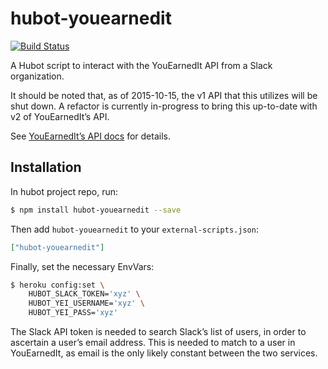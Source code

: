 # hubot-youearnedit

[![Build Status](http://img.shields.io/travis/jeffbyrnes/hubot-youearnedit.svg)](https://travis-ci.org/jeffbyrnes/hubot-youearnedit)

A Hubot script to interact with the YouEarnedIt API from a Slack organization.

It should be noted that, as of 2015-10-15, the v1 API that this utilizes 
will be shut down. A refactor is currently in-progress to bring this up-to-date with v2 of YouEarnedIt’s API.

See [YouEarnedIt’s API docs](https://docs.google.com/document/d/1wHIlGmkBJy5UH9-FbehlfGUxRoS8EVB7oaL7tUklS5k/edit?usp=sharing) for details.

## Installation

In hubot project repo, run:

```bash
$ npm install hubot-youearnedit --save
```

Then add `hubot-youearnedit` to your `external-scripts.json`:

```json
["hubot-youearnedit"]
```

Finally, set the necessary EnvVars:

```bash
$ heroku config:set \
    HUBOT_SLACK_TOKEN='xyz' \
    HUBOT_YEI_USERNAME='xyz' \
    HUBOT_YEI_PASS='xyz'
```

The Slack API token is needed to search Slack’s list of users, in order to ascertain a user’s email address. This is needed to match to a user in YouEarnedIt, as email is the only likely constant between the two services.
